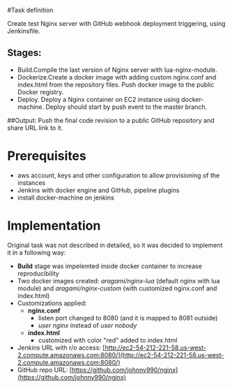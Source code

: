 #Task definition

Create test Nginx server with GitHub webhook deployment triggering, using Jenkinsfile.

## Stages:
- Build.Compile the last version of Nginx server with lua-nginx-module.
- Dockerize.Create a docker image with adding custom nginx.conf and index.html from the repository files. Push docker image to the public Docker registry.
- Deploy. Deploy a Nginx container on EC2 instance using docker-machine.
Deploy should start by push event to the master branch.

##Output:
Push the final code revision to a public GitHub repository and share URL link to it.

# Prerequisites
- aws account, keys and other configuration to allow provisioning of the instances
- Jenkins with docker engine and GitHub, pipeline plugins
- install docker-machine on jenkins

# Implementation

Original task was not described in detailed, so it was decided to implement it in a following way:

- **Build** stage was impelemted inside docker container to increase reproducibility
- Two docker images created: *aragami/nginx-lua* (default nginx with lua module) and *aragami/nginx-custom* (with customized nginx.conf and index.html)
- Customizations applied:
    - **nginx.conf**
        - listen port changed to 8080 (and it is mapped to 8081 outside) 
        - *user nginx* instead of *user nobody*
    - **index.html**    
        - <span>customized<span> with color "red" added to index.html
- Jenkins URL with r/o access: [http://ec2-54-212-221-58.us-west-2.compute.amazonaws.com:8080/](http://ec2-54-212-221-58.us-west-2.compute.amazonaws.com:8080/)
- GitHub repo URL: [https://github.com/johnny990/nginx](https://github.com/johnny990/nginx)

